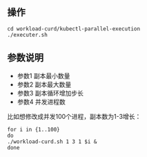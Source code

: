 ## 操作

```
cd workload-curd/kubectl-parallel-execution
./executer.sh
```

## 参数说明
- 参数1 副本最小数量
- 参数2 副本最大数量
- 参数3 副本循环增加步长
- 参数4 并发进程数

比如想修改成并发100个进程，副本数为1-3增长：

```
for i in {1..100}
do
./workload-curd.sh 1 3 1 $i &
done
```
